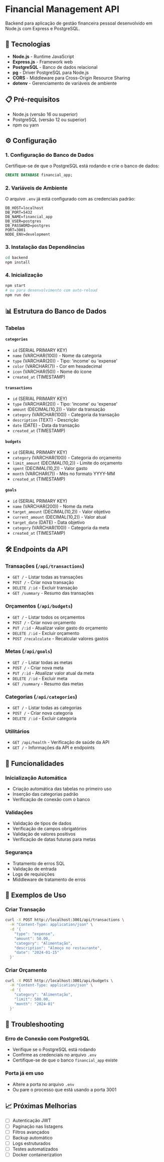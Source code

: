# Financial Management API

Backend para aplicação de gestão financeira pessoal desenvolvido em Node.js com Express e PostgreSQL.

## 🚀 Tecnologias

- **Node.js** - Runtime JavaScript
- **Express.js** - Framework web
- **PostgreSQL** - Banco de dados relacional
- **pg** - Driver PostgreSQL para Node.js
- **CORS** - Middleware para Cross-Origin Resource Sharing
- **dotenv** - Gerenciamento de variáveis de ambiente

## 📋 Pré-requisitos

- Node.js (versão 16 ou superior)
- PostgreSQL (versão 12 ou superior)
- npm ou yarn

## ⚙️ Configuração

### 1. Configuração do Banco de Dados

Certifique-se de que o PostgreSQL está rodando e crie o banco de dados:

```sql
CREATE DATABASE financial_app;
```

### 2. Variáveis de Ambiente

O arquivo `.env` já está configurado com as credenciais padrão:

```env
DB_HOST=localhost
DB_PORT=5432
DB_NAME=financial_app
DB_USER=postgres
DB_PASSWORD=postgres
PORT=3001
NODE_ENV=development
```

### 3. Instalação das Dependências

```bash
cd backend
npm install
```

### 4. Inicialização

```bash
npm start
# ou para desenvolvimento com auto-reload
npm run dev
```

## 📊 Estrutura do Banco de Dados

### Tabelas

#### `categories`
- `id` (SERIAL PRIMARY KEY)
- `name` (VARCHAR(100)) - Nome da categoria
- `type` (VARCHAR(20)) - Tipo: 'income' ou 'expense'
- `color` (VARCHAR(7)) - Cor em hexadecimal
- `icon` (VARCHAR(50)) - Nome do ícone
- `created_at` (TIMESTAMP)

#### `transactions`
- `id` (SERIAL PRIMARY KEY)
- `type` (VARCHAR(20)) - Tipo: 'income' ou 'expense'
- `amount` (DECIMAL(10,2)) - Valor da transação
- `category` (VARCHAR(100)) - Categoria da transação
- `description` (TEXT) - Descrição
- `date` (DATE) - Data da transação
- `created_at` (TIMESTAMP)

#### `budgets`
- `id` (SERIAL PRIMARY KEY)
- `category` (VARCHAR(100)) - Categoria do orçamento
- `limit_amount` (DECIMAL(10,2)) - Limite do orçamento
- `spent` (DECIMAL(10,2)) - Valor gasto
- `month` (VARCHAR(7)) - Mês no formato YYYY-MM
- `created_at` (TIMESTAMP)

#### `goals`
- `id` (SERIAL PRIMARY KEY)
- `name` (VARCHAR(200)) - Nome da meta
- `target_amount` (DECIMAL(10,2)) - Valor objetivo
- `current_amount` (DECIMAL(10,2)) - Valor atual
- `target_date` (DATE) - Data objetivo
- `category` (VARCHAR(100)) - Categoria da meta
- `created_at` (TIMESTAMP)

## 🛠️ Endpoints da API

### Transações (`/api/transactions`)

- `GET /` - Listar todas as transações
- `POST /` - Criar nova transação
- `DELETE /:id` - Excluir transação
- `GET /summary` - Resumo das transações

### Orçamentos (`/api/budgets`)

- `GET /` - Listar todos os orçamentos
- `POST /` - Criar novo orçamento
- `PUT /:id` - Atualizar valor gasto do orçamento
- `DELETE /:id` - Excluir orçamento
- `POST /recalculate` - Recalcular valores gastos

### Metas (`/api/goals`)

- `GET /` - Listar todas as metas
- `POST /` - Criar nova meta
- `PUT /:id` - Atualizar valor atual da meta
- `DELETE /:id` - Excluir meta
- `GET /summary` - Resumo das metas

### Categorias (`/api/categories`)

- `GET /` - Listar todas as categorias
- `POST /` - Criar nova categoria
- `DELETE /:id` - Excluir categoria

### Utilitários

- `GET /api/health` - Verificação de saúde da API
- `GET /` - Informações da API e endpoints

## 🔧 Funcionalidades

### Inicialização Automática
- Criação automática das tabelas no primeiro uso
- Inserção das categorias padrão
- Verificação de conexão com o banco

### Validações
- Validação de tipos de dados
- Verificação de campos obrigatórios
- Validação de valores positivos
- Verificação de datas futuras para metas

### Segurança
- Tratamento de erros SQL
- Validação de entrada
- Logs de requisições
- Middleware de tratamento de erros

## 📝 Exemplos de Uso

### Criar Transação
```bash
curl -X POST http://localhost:3001/api/transactions \
  -H "Content-Type: application/json" \
  -d '{
    "type": "expense",
    "amount": 50.00,
    "category": "Alimentação",
    "description": "Almoço no restaurante",
    "date": "2024-01-15"
  }'
```

### Criar Orçamento
```bash
curl -X POST http://localhost:3001/api/budgets \
  -H "Content-Type: application/json" \
  -d '{
    "category": "Alimentação",
    "limit": 500.00,
    "month": "2024-01"
  }'
```

## 🐛 Troubleshooting

### Erro de Conexão com PostgreSQL
- Verifique se o PostgreSQL está rodando
- Confirme as credenciais no arquivo `.env`
- Certifique-se de que o banco `financial_app` existe

### Porta já em uso
- Altere a porta no arquivo `.env`
- Ou pare o processo que está usando a porta 3001

## 📈 Próximas Melhorias

- [ ] Autenticação JWT
- [ ] Paginação nas listagens
- [ ] Filtros avançados
- [ ] Backup automático
- [ ] Logs estruturados
- [ ] Testes automatizados
- [ ] Docker containerization